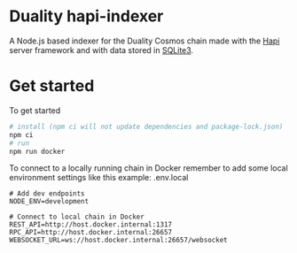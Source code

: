 # Duality hapi-indexer
A Node.js based indexer for the Duality Cosmos chain made with the [Hapi](https://hapi.dev/) server framework
and with data stored in [SQLite3](https://www.sqlite.org/).

# Get started
To get started
```sh
# install (npm ci will not update dependencies and package-lock.json)
npm ci
# run
npm run docker
```

To connect to a locally running chain in Docker remember to add some local environment settings like this example:
.env.local
```.env
# Add dev endpoints
NODE_ENV=development

# Connect to local chain in Docker
REST_API=http://host.docker.internal:1317
RPC_API=http://host.docker.internal:26657
WEBSOCKET_URL=ws://host.docker.internal:26657/websocket
```
